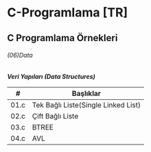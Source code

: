 # C-Programlama [TR]

## C Programlama Örnekleri

######  (06)Data


***Veri Yapıları (Data Structures)***


| \#    | Başlıklar                              |
|-------|----------------------------------------|
| 01\.c | Tek Bağlı Liste\(Single Linked List\)  |
| 02\.c | Çift Bağlı Liste                       |
| 03\.c | BTREE                                  |
| 04\.c | AVL                                    |
